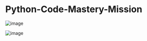 # Python-Code-Mastery-Mission

![image](https://github.com/Samee-Peerzade/Python-Code-Mastery-Mission/assets/109617585/6de7ed8f-0e14-4007-985a-088d6484e061)

![image](https://github.com/Samee-Peerzade/Python-Code-Mastery-Mission/assets/109617585/997abc94-9036-4783-8f55-ae491aef72b1)
















